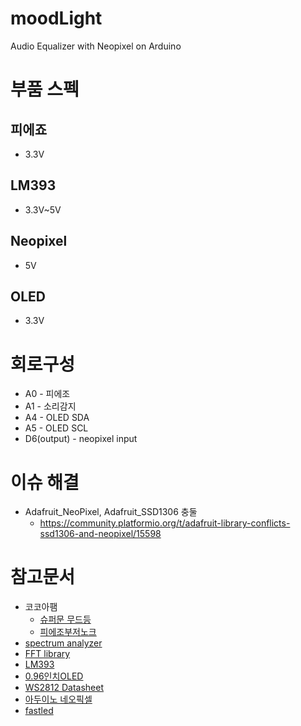 # moodLight
Audio Equalizer with Neopixel on Arduino 


# 부품 스펙
## 피에죠
* 3.3V
## LM393
* 3.3V~5V
## Neopixel
* 5V
## OLED
* 3.3V

# 회로구성
* A0 - 피에조
* A1 - 소리감지
* A4 - OLED SDA
* A5 - OLED SCL
* D6(output) - neopixel input

# 이슈 해결
* Adafruit_NeoPixel, Adafruit_SSD1306 충둘
    * https://community.platformio.org/t/adafruit-library-conflicts-ssd1306-and-neopixel/15598

# 참고문서
* 코코아팸
    * [슈퍼문 무드등](https://kocoafab.cc/make/view/686)
    * [피에조부저노크](https://kocoafab.cc/tutorial/view/461)
* [spectrum analyzer](https://akuzechie.blogspot.com/2020/12/arduino-based-spectrum-analyzer.html)
* [FFT library](https://www.arduino.cc/reference/en/libraries/fix_fft/)
* [LM393](https://increase-life.tistory.com/35)
* [0.96인치OLED](https://blog.naver.com/PostView.naver?blogId=emperonics&logNo=222081054316&categoryNo=0&parentCategoryNo=0)
* [WS2812 Datasheet](https://vctec.co.kr/web/product/adafruit/pdf/WS2812.pdf)
* [아두이노 네오픽셀](https://blog.naver.com/roboholic84/222358916122)
* [fastled](https://github.com/FastLED/FastLED)